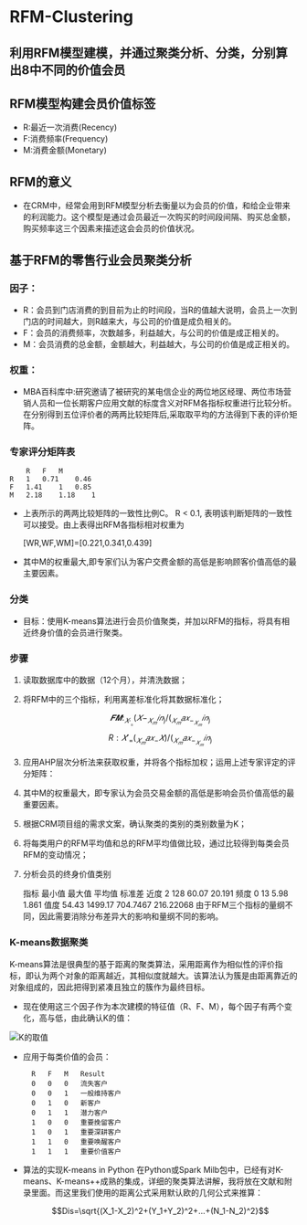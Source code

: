 # RFM-Clustering 
## 利用RFM模型建模，并通过聚类分析、分类，分别算出8中不同的价值会员


## RFM模型构建会员价值标签

* R:最近一次消费(Recency)
* F:消费频率(Frequency)
* M:消费金额(Monetary)

## RFM的意义
* 在CRM中，经常会用到RFM模型分析去衡量以为会员的价值，和给企业带来的利润能力。这个模型是通过会员最近一次购买的时间段间隔、购买总金额，购买频率这三个因素来描述这会会员的价值状况。

## 基于RFM的零售行业会员聚类分析

### 因子：
* R：会员到门店消费的到目前为止的时间段，当R的值越大说明，会员上一次到门店的时间越大，则R越来大，与公司的价值是成负相关的。
* F：会员的消费频率，次数越多，利益越大，与公司的价值是成正相关的。
* M：会员消费的总金额，金额越大，利益越大，与公司的价值是成正相关的。

### 权重：
* MBA百科库中:研究邀请了被研究的某电信企业的两位地区经理、两位市场营销人员和一位长期客户应用文献的标度含义对RFM各指标权重进行比较分析。在分别得到五位评价者的两两比较矩阵后,采取取平均的方法得到下表的评价矩阵。


### 专家评分矩阵表
		R	F	M
	R	1	0.71	0.46
	F	1.41	1	0.85
	M	2.18	1.18	1

* 上表所示的两两比较矩阵的一致性比例C。 R < 0.1, 表明该判断矩阵的一致性可以接受。由上表得出RFM各指标相对权重为

	[WR,WF,WM]=[0.221,0.341,0.439]

* 其中M的权重最大,即专家们认为客户交费金额的高低是影响顾客价值高低的最主要因素。

### 分类
* 目标：使用K-means算法进行会员价值聚类，并加以RFM的指标，将具有相近终身价值的会员进行聚类。

### 步骤
1. 读取数据库中的数据（12个月），并清洗数据；
2. 将RFM中的三个指标，利用离差标准化将其数据标准化；

	$$𝑭 𝑴:   _𝑋_′_=(𝑋−_𝑋_𝑚𝑖𝑛_)/(_𝑋_𝑚𝑎𝑥_−_𝑋_𝑚𝑖𝑛_)$$
	$$R:𝑋′_=(_𝑋_𝑚𝑎𝑥_−𝑋)/(_𝑋_𝑚𝑎𝑥_−_𝑋_𝑚𝑖𝑛_)$$

3. 应用AHP层次分析法来获取权重，并将各个指标加权；运用上述专家评定的评分矩阵：
4. 其中M的权重最大，即专家认为会员交易金额的高低是影响会员价值高低的最重要因素。
5. 根据CRM项目组的需求文案，确认聚类的类别的类别数量为K；
6. 将每类用户的RFM平均值和总的RFM平均值做比较，通过比较得到每类会员RFM的变动情况；
7. 分析会员的终身价值类别

	指标	最小值	最大值	平均值	标准差
	近度	2	128	60.07	20.191
	频度	0	13	5.98	1.861
	值度	54.43	1499.17	704.7467	216.22068
由于RFM三个指标的量纲不同，因此需要消除分布差异大的影响和量纲不同的影响。
### K-means数据聚类
K-means算法是很典型的基于距离的聚类算法，采用距离作为相似性的评价指标，即认为两个对象的距离越近，其相似度就越大。该算法认为簇是由距离靠近的对象组成的，因此把得到紧凑且独立的簇作为最终目标。
* 现在使用这三个因子作为本次建模的特征值（R、F、M），每个因子有两个变化，高与低，由此确认K的值：

![K的取值](/Users/liuzhanheng/Documents/Datas/GitData/RFM-Clusting/WX20180314-171658@2x.png)

* 应用于每类价值的会员：

		R	F	M	Result
		0	0	0	流失客户
		0	0	1	一般维持客户
		0	1	0	新客户
		0	1	1	潜力客户
		1	0	0	重要挽留客户
		1	0	1	重要深耕客户
		1	1	0	重要唤醒客户
		1	1	1	重要价值客户

* 算法的实现K-means in Python
在Python或Spark Milb包中，已经有对K-means、K-means++成熟的集成，详细的聚类算法讲解，我将放在文献和附录里面。而这里我们使用的距离公式采用默认欧的几何公式来推算：

	$$Dis=\sqrt{(X_1-X_2)^2+(Y_1+Y_2)^2+...+(N_1-N_2)^2}$$







 
